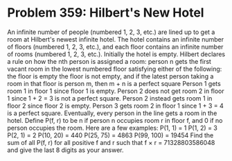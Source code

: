 # Problem 359: Hilbert's New Hotel
An infinite number of people (numbered 1, 2, 3, etc.) are lined up to
get a room at Hilbert's newest infinite hotel. The hotel contains an
infinite number of floors (numbered 1, 2, 3, etc.), and each floor
contains an infinite number of rooms (numbered 1, 2, 3, etc.). Initially
the hotel is empty. Hilbert declares a rule on how the nth person is
assigned a room: person n gets the first vacant room in the lowest
numbered floor satisfying either of the following: the floor is empty
the floor is not empty, and if the latest person taking a room in that
floor is person m, then m + n is a perfect square Person 1 gets room 1
in floor 1 since floor 1 is empty. Person 2 does not get room 2 in floor
1 since 1 + 2 = 3 is not a perfect square. Person 2 instead gets room 1
in floor 2 since floor 2 is empty. Person 3 gets room 2 in floor 1 since
1 + 3 = 4 is a perfect square. Eventually, every person in the line gets
a room in the hotel. Define P(f, r) to be n if person n occupies room r
in floor f, and 0 if no person occupies the room. Here are a few
examples: P(1, 1) = 1 P(1, 2) = 3 P(2, 1) = 2 P(10, 20) = 440 P(25, 75)
= 4863 P(99, 100) = 19454 Find the sum of all P(f, r) for all positive f
and r such that f × r = 71328803586048 and give the last 8 digits as
your answer.
